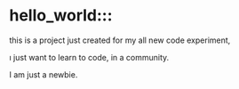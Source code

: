 # hello_world:::

this is a project just created for my all new code experiment,

ı just want to learn to code, in a community.

I am just a newbie.
